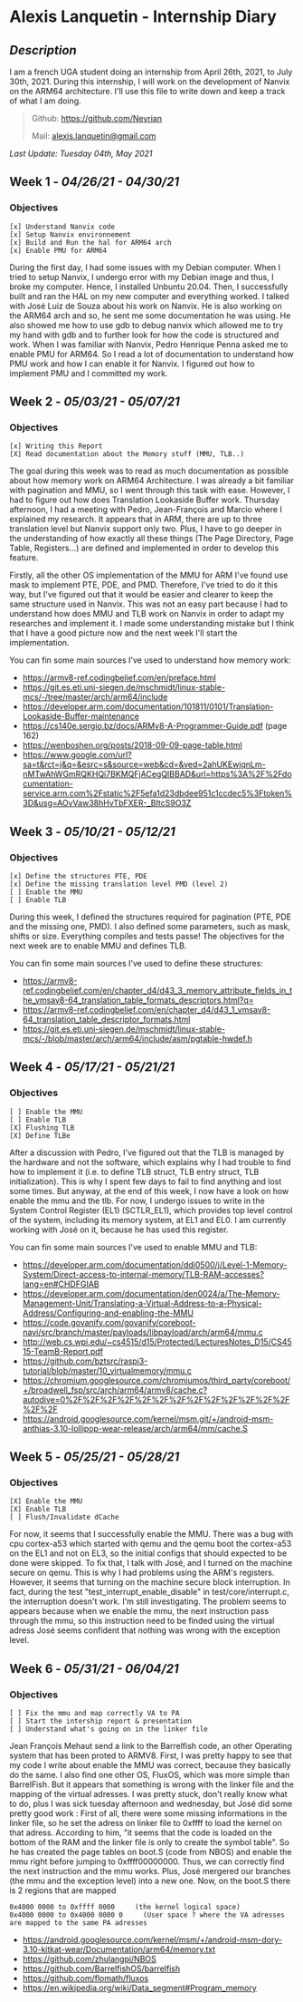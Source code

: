 # Alexis Lanquetin - Internship Diary

## _Description_

I am a french UGA student doing an internship from April 26th, 2021, to July 30th, 2021. During this internship, I will work on the development of Nanvix on the ARM64 architecture. I'll use this file to write down and keep a track of what I am doing.
> Github: https://github.com/Neyrian
> 
> Mail:   alexis.lanquetin@gmail.com

_Last Update: Tuesday 04th, May 2021_

## **Week 1** - _04/26/21 - 04/30/21_

### Objectives
```
[x] Understand Nanvix code
[x] Setup Nanvix environnement
[x] Build and Run the hal for ARM64 arch
[x] Enable PMU for ARM64
```

During the first day, I had some issues with my Debian computer. When I tried to setup Nanvix, I undergo error with my Debian image and thus, I broke my computer. Hence, I installed Unbuntu 20.04. Then, I successfully built and ran the HAL on my new computer and everything worked. 
I talked with José Luiz de Souza about his work on Nanvix. He is also working on the ARM64 arch and so, he sent me some documentation he was using. He also showed me how to use gdb to debug nanvix which allowed me to try my hand with gdb and to further look for how the code is structured and work.
When I was familiar with Nanvix, Pedro Henrique Penna asked me to enable PMU for ARM64. So I read a lot of documentation to understand how PMU work and how I can enable it for Nanvix. 
I figured out how to implement PMU and I committed my work.

## **Week 2** - _05/03/21 - 05/07/21_

### Objectives

```
[x] Writing this Report
[X] Read documentation about the Memory stuff (MMU, TLB..)
```
The goal during this week was to read as much documentation as possible about how memory work on ARM64 Architecture. I was already a bit familiar with pagination and MMU, so I went through this task with ease. However, I had to figure out how does Translation Lookaside Buffer work.
Thursday afternoon, I had a meeting with Pedro, Jean-François and Marcio where I explained my research. It appears that in ARM, there are up to three translation level but Nanvix support only two. Plus, I have to go deeper in the understanding of how exactly all these things (The Page Directory, Page Table, Registers...) are defined and implemented in order to develop this feature.

Firstly, all the other OS implementation of the MMU for ARM I've found use mask to implement PTE, PDE, and PMD. Therefore, I've tried to do it this way, but I've figured out that it would be easier and clearer to keep the same structure used in Nanvix.
This was not an easy part because I had to understand how does MMU and TLB work on Nanvix in order to adapt my researches and implement it. I made some understanding mistake but I think that I have a good picture now and the next week I'll start the implementation.

You can fin some main sources I've used to understand how memory work:

- https://armv8-ref.codingbelief.com/en/preface.html
- https://git.es.eti.uni-siegen.de/mschmidt/linux-stable-mcs/-/tree/master/arch/arm64/include
- https://developer.arm.com/documentation/101811/0101/Translation-Lookaside-Buffer-maintenance
- https://cs140e.sergio.bz/docs/ARMv8-A-Programmer-Guide.pdf (page 162)
- https://wenboshen.org/posts/2018-09-09-page-table.html
- https://www.google.com/url?sa=t&rct=j&q=&esrc=s&source=web&cd=&ved=2ahUKEwjqnLm-nMTwAhWGmRQKHQi7BKMQFjACegQIBBAD&url=https%3A%2F%2Fdocumentation-service.arm.com%2Fstatic%2F5efa1d23dbdee951c1ccdec5%3Ftoken%3D&usg=AOvVaw38hHvTbFXER-_BItcS9O3Z

## **Week 3** - _05/10/21 - 05/12/21_

### Objectives

```
[x] Define the structures PTE, PDE
[x] Define the missing translation level PMD (level 2)
[ ] Enable the MMU
[ ] Enable TLB
```
During this week, I defined the structures required for pagination (PTE, PDE and the missing one, PMD). I also defined some parameters, such as mask, shifts or size.
Everything compiles and tests passe!
The objectives for the next week are to enable MMU and defines TLB.

You can fin some main sources I've used to define these structures:

- https://armv8-ref.codingbelief.com/en/chapter_d4/d43_3_memory_attribute_fields_in_the_vmsav8-64_translation_table_formats_descriptors.html?q=
- https://armv8-ref.codingbelief.com/en/chapter_d4/d43_1_vmsav8-64_translation_table_descriptor_formats.html
- https://git.es.eti.uni-siegen.de/mschmidt/linux-stable-mcs/-/blob/master/arch/arm64/include/asm/pgtable-hwdef.h

## **Week 4** - _05/17/21 - 05/21/21_

### Objectives

```
[ ] Enable the MMU
[ ] Enable TLB
[X] Flushing TLB
[X] Define TLBe
```

After a discussion with Pedro, I've figured out that the TLB is managed by the hardware and not the software, which explains why I had trouble to find how to implement it (i.e. to define TLB struct, TLB entry struct, TLB initialization). This is why I spent few days to fail to find anything and lost some times. But anyway, at the end of this week, I now have a look on how enable the mmu and the tlb. 
For now, I undergo issues to write in the System Control Register (EL1) (SCTLR_EL1), which provides top level control of the system, including its memory system, at EL1 and EL0. I am currently working with José on it, because he has used this register.

You can fin some main sources I've used to enable MMU and TLB:

- https://developer.arm.com/documentation/ddi0500/j/Level-1-Memory-System/Direct-access-to-internal-memory/TLB-RAM-accesses?lang=en#CHDFGIAB
- https://developer.arm.com/documentation/den0024/a/The-Memory-Management-Unit/Translating-a-Virtual-Address-to-a-Physical-Address/Configuring-and-enabling-the-MMU
- https://code.govanify.com/govanify/coreboot-navi/src/branch/master/payloads/libpayload/arch/arm64/mmu.c
- http://web.cs.wpi.edu/~cs4515/d15/Protected/LecturesNotes_D15/CS4515-TeamB-Report.pdf
- https://github.com/bztsrc/raspi3-tutorial/blob/master/10_virtualmemory/mmu.c
- https://chromium.googlesource.com/chromiumos/third_party/coreboot/+/broadwell_fsp/src/arch/arm64/armv8/cache.c?autodive=0%2F%2F%2F%2F%2F%2F%2F%2F%2F%2F%2F%2F%2F%2F%2F
- https://android.googlesource.com/kernel/msm.git/+/android-msm-anthias-3.10-lollipop-wear-release/arch/arm64/mm/cache.S

## **Week 5** - _05/25/21 - 05/28/21_

### Objectives

```
[X] Enable the MMU
[X] Enable TLB
[ ] Flush/Invalidate dCache
```

For now, it seems that I successfully enable the MMU. There was a bug with cpu cortex-a53 which started with qemu and the qemu boot the cortex-a53 on the EL1 and not on EL3, so the initial configs that should expected to be done were skipped. To fix that, I talk with José, and I turned on the machine secure on qemu. This is why I had problems using the ARM's registers.
However, it seems that turning on the machine secure block interruption. In fact, during the test "test_interrupt_enable_disable" in test/core/interrupt.c, the interruption doesn't work. I'm still investigating.
The problem seems to appears because when we enable the mmu, the next instruction pass through the mmu, so this instruction need to be finded using the virtual adress
José seems confident that nothing was wrong with the exception level.

## **Week 6** - _05/31/21 - 06/04/21_

### Objectives
```
[ ] Fix the mmu and map correctly VA to PA
[ ] Start the intership report & presentation
[ ] Understand what's going on in the linker file
```

Jean François Mehaut send a link to the Barrelfish code, an other Operating system that has been proted to ARMV8. First, I was pretty happy to see that my code I write about enable the MMU was correct, because they basically do the same. I also find one other OS, FluxOS, which was more simple than BarrelFish. But it appears that something is wrong with the linker file and the mapping of the virtual adresses.
I was pretty stuck, don't really know what to do, plus I was sick tuesday afternoon and wednesday, but José did some pretty good work : First of all, there were some missing informations in the linker file, so he set the adress on linker file to 0xffff to load the kernel on that adress. According to him, "it seems that the code is loaded on the bottom of the RAM and the linker file is only to create the symbol table". So he has created the page tables on boot.S (code from NBOS) and enable the mmu right before jumping to 0xffff00000000. Thus, we can correctly find the next instruction and the mmu works.
Plus, José mergered our branches (the mmu and the exception level) into a new one.
Now, on the boot.S there is 2 regions that are mapped
```
0x4000 0000 to 0xffff 0000     (the kernel logical space)
0x4000 0000 to 0x4000 0000 0     (User space ? where the VA adresses are mapped to the same PA adresses
```


- https://android.googlesource.com/kernel/msm/+/android-msm-dory-3.10-kitkat-wear/Documentation/arm64/memory.txt
- https://github.com/zhulangpi/NBOS
- https://github.com/BarrelfishOS/barrelfish
- https://github.com/flomath/fluxos
- https://en.wikipedia.org/wiki/Data_segment#Program_memory
